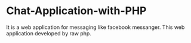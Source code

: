 # Chat-Application-with-PHP
It is a web application for messaging like facebook messanger.
This web application developed by raw php.
